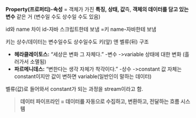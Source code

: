 **Property(프로퍼티)-속성** = 객체가 가진 **특징, 상태, 값**즉, **객체의 데이터를 담고 있는 변수** 같은 거 (변수일 수도 상수일 수도 있음)

id와 name 차이
id-자바 스크립트한테 보냄 =키
name-자바한테 보냄

키는 상수/데이터는 변수일수도 상수일수도
키(앞) 앤 벨류(뒤) 구조

- **헤라클레이토스:** “세상은 변화 그 자체다.” -변수
             ->variable 상태에 대한 변화 (흘러가서 소멸됨)
- **파르메니데스:** “변한다는 생각 자체가 착각이다.” -상수
              ->constant
값 자체는 constant이지만 값이 변하면 variable(일반인이 말하는 데이터)

벨류(값)로 들어와서 constant가 되는 과정을 stream이라고 함.

> **데이터 파이프라인 = 데이터를 자동으로 수집하고, 변환하고, 전달하는 흐름 시스템**
